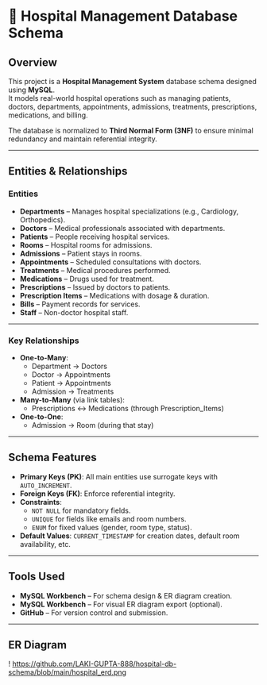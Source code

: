 # 🏥 Hospital Management Database Schema

## Overview
This project is a **Hospital Management System** database schema designed using **MySQL**.  
It models real-world hospital operations such as managing patients, doctors, departments, appointments, admissions, treatments, prescriptions, medications, and billing.

The database is normalized to **Third Normal Form (3NF)** to ensure minimal redundancy and maintain referential integrity.

---

## Entities & Relationships

### **Entities**
- **Departments** – Manages hospital specializations (e.g., Cardiology, Orthopedics).
- **Doctors** – Medical professionals associated with departments.
- **Patients** – People receiving hospital services.
- **Rooms** – Hospital rooms for admissions.
- **Admissions** – Patient stays in rooms.
- **Appointments** – Scheduled consultations with doctors.
- **Treatments** – Medical procedures performed.
- **Medications** – Drugs used for treatment.
- **Prescriptions** – Issued by doctors to patients.
- **Prescription Items** – Medications with dosage & duration.
- **Bills** – Payment records for services.
- **Staff** – Non-doctor hospital staff.

---

### **Key Relationships**
- **One-to-Many**:
  - Department → Doctors
  - Doctor → Appointments
  - Patient → Appointments
  - Admission → Treatments
- **Many-to-Many** (via link tables):
  - Prescriptions ↔ Medications (through Prescription_Items)
- **One-to-One**:
  - Admission → Room (during that stay)

---

## Schema Features
- **Primary Keys (PK)**: All main entities use surrogate keys with `AUTO_INCREMENT`.
- **Foreign Keys (FK)**: Enforce referential integrity.
- **Constraints**:
  - `NOT NULL` for mandatory fields.
  - `UNIQUE` for fields like emails and room numbers.
  - `ENUM` for fixed values (gender, room type, status).
- **Default Values**: `CURRENT_TIMESTAMP` for creation dates, default room availability, etc.

---

## Tools Used
- **MySQL Workbench** – For schema design & ER diagram creation.
- **MySQL Workbench** – For visual ER diagram export (optional).
- **GitHub** – For version control and submission.

---

## ER Diagram
!  https://github.com/LAKI-GUPTA-888/hospital-db-schema/blob/main/hospital_erd.png
